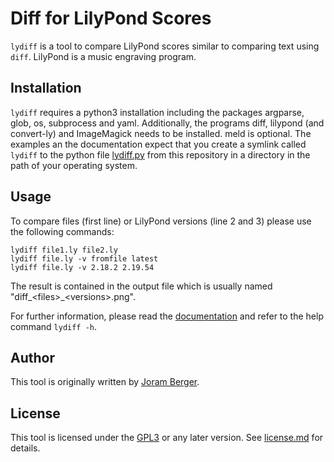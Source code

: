 # Diff for LilyPond Scores

`lydiff` is a tool to compare LilyPond scores similar to comparing text using `diff`.
LilyPond is a music engraving program.

## Installation

`lydiff` requires a python3 installation including the packages argparse, glob, os, subprocess and yaml. Additionally, the programs diff, lilypond (and convert-ly) and ImageMagick needs to be installed. meld is optional.
The examples an the documentation expect that you create a symlink called `lydiff` to the python file [lydiff.py](lydiff.py) from this repository in a directory in the path of your operating system.

## Usage

To compare files (first line) or LilyPond versions (line 2 and 3) please use the following commands:
```
lydiff file1.ly file2.ly
lydiff file.ly -v fromfile latest
lydiff file.ly -v 2.18.2 2.19.54
```
The result is contained in the output file which is usually named "diff_&lt;files&gt;_&lt;versions&gt;.png".

For further information, please read the [documentation] and refer to the help command `lydiff -h`.

[documentation]: documentation.md

## Author

This tool is originally written by [Joram Berger](https://github.com/joram-berger "Github profile").

## License

This tool is licensed under the [GPL3] or any later version. See [license.md] for details.

[GPL3]: https://www.gnu.org/licenses/gpl.html "GPL3"
[license.md]: license.md "GPL3+"
